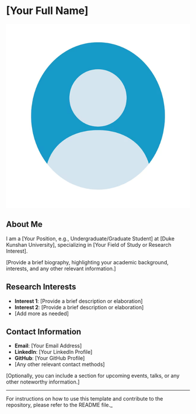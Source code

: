 # [Your Full Name]

<img src="assets/img/profile.png" alt="Profile Picture" class="profile-picture">

## About Me

I am a [Your Position, e.g., Undergraduate/Graduate Student] at [Duke Kunshan University], specializing in [Your Field of Study or Research Interest].

[Provide a brief biography, highlighting your academic background, interests, and any other relevant information.]

## Research Interests

- **Interest 1**: [Provide a brief description or elaboration]
- **Interest 2**: [Provide a brief description or elaboration]
- [Add more as needed]

## Contact Information

- **Email**: [Your Email Address]
- **LinkedIn**: [Your LinkedIn Profile]
- **GitHub**: [Your GitHub Profile]
- [Any other relevant contact methods]

[Optionally, you can include a section for upcoming events, talks, or any other noteworthy information.]

---

For instructions on how to use this template and contribute to the repository, please refer to the README file._
